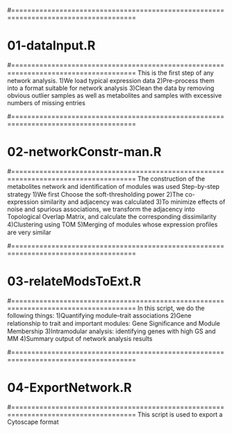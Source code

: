 #=====================================================================================
#  01-dataInput.R
#=====================================================================================
This is the ﬁrst step of any network analysis.
1)We load typical expression data
2)Pre-process them into a format suitable for network analysis
3)Clean the data by removing obvious outlier samples as well as metabolites and samples with excessive numbers of missing entries

#=====================================================================================
#  02-networkConstr-man.R
#=====================================================================================
The construction of the metabolites network and identiﬁcation of modules was used Step-by-step strategy
1)We first Choose the soft-thresholding power
2)The co-expression similarity and adjacency was calculated
3)To minimize effects of noise and spurious associations, we transform the adjacency into Topological Overlap Matrix, and calculate the corresponding dissimilarity
4)Clustering using TOM
5)Merging of modules whose expression proﬁles are very similar

#=====================================================================================
#  03-relateModsToExt.R
#=====================================================================================
In this script, we do the following things:
1)Quantifying module–trait associations
2)Gene relationship to trait and important modules: Gene Signiﬁcance and Module Membership
3)Intramodular analysis: identifying genes with high GS and MM
4)Summary output of network analysis results

#=====================================================================================
#  04-ExportNetwork.R
#=====================================================================================
This script is used to export a Cytoscape format

